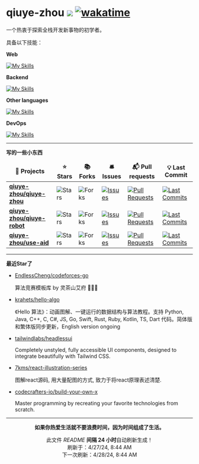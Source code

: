 # qiuye-zhou ![](https://visitor-badge.laobi.icu/badge?page_id=qiuye-zhou.readme) [![wakatime](https://wakatime.com/badge/user/9213dc96-df0d-4e66-b0bb-50f9e04e988c.svg)](https://wakatime.com/@9213dc96-df0d-4e66-b0bb-50f9e04e988c)

一个热衷于探索全栈开发新事物的初学者。

具备以下技能：

**Web**

[![My Skills](https://skillicons.dev/icons?i=html,css,js,ts,vue,react,tailwind,windicss,sass,vite,nextjs,nuxtjs,jest,rollupjs&perline=10)](https://skillicons.dev)

**Backend**

[![My Skills](https://skillicons.dev/icons?i=nestjs,express,nodejs,mysql,mongodb,redis&perline=10)](https://skillicons.dev)

**Other languages**

[![My Skills](https://skillicons.dev/icons?i=cpp,c&perline=10)](https://skillicons.dev)

**DevOps**

[![My Skills](https://skillicons.dev/icons?i=github,vscode,visualstudio,git,stackoverflow,githubactions&perline=10)](https://skillicons.dev)

------------

**写的一些小东西**

<table><thead align=center><tr border: none;><td><b>🎁 Projects</b></td><td><b>⭐ Stars</b></td><td><b>📚 Forks</b></td><td><b>🛎 Issues</b></td><td><b>📬 Pull requests</b></td><td><b>💡 Last Commit</b></td></tr></thead><tbody><tr><td><a href=https://github.com/qiuye-zhou/qiuye-zhou><b>qiuye-zhou/qiuye-zhou</b></a></td><td><img alt=Stars src="https://img.shields.io/github/stars/qiuye-zhou/qiuye-zhou?style=flat-square&labelColor=343b41"></td><td><img alt=Forks src="https://img.shields.io/github/forks/qiuye-zhou/qiuye-zhou?style=flat-square&labelColor=343b41"></td><td><a href=https://github.com/qiuye-zhou/qiuye-zhou/issues target=_blank><img alt=Issues src="https://img.shields.io/github/issues/qiuye-zhou/qiuye-zhou?style=flat-square&labelColor=343b41"></a></td><td><a href=https://github.com/qiuye-zhou/qiuye-zhou/pulls target=_blank><img alt="Pull Requests"src="https://img.shields.io/github/issues-pr/qiuye-zhou/qiuye-zhou?style=flat-square&labelColor=343b41"></a></td><td><a href=https://github.com/qiuye-zhou/qiuye-zhou/commits target=_blank><img alt="Last Commits"src="https://img.shields.io/github/last-commit/qiuye-zhou/qiuye-zhou?style=flat-square&labelColor=343b41"></a></td></tr><tr><td><a href=https://github.com/qiuye-zhou/qiuye-robot><b>qiuye-zhou/qiuye-robot</b></a></td><td><img alt=Stars src="https://img.shields.io/github/stars/qiuye-zhou/qiuye-robot?style=flat-square&labelColor=343b41"></td><td><img alt=Forks src="https://img.shields.io/github/forks/qiuye-zhou/qiuye-robot?style=flat-square&labelColor=343b41"></td><td><a href=https://github.com/qiuye-zhou/qiuye-robot/issues target=_blank><img alt=Issues src="https://img.shields.io/github/issues/qiuye-zhou/qiuye-robot?style=flat-square&labelColor=343b41"></a></td><td><a href=https://github.com/qiuye-zhou/qiuye-robot/pulls target=_blank><img alt="Pull Requests"src="https://img.shields.io/github/issues-pr/qiuye-zhou/qiuye-robot?style=flat-square&labelColor=343b41"></a></td><td><a href=https://github.com/qiuye-zhou/qiuye-robot/commits target=_blank><img alt="Last Commits"src="https://img.shields.io/github/last-commit/qiuye-zhou/qiuye-robot?style=flat-square&labelColor=343b41"></a></td></tr><tr><td><a href=https://github.com/qiuye-zhou/use-aid><b>qiuye-zhou/use-aid</b></a></td><td><img alt=Stars src="https://img.shields.io/github/stars/qiuye-zhou/use-aid?style=flat-square&labelColor=343b41"></td><td><img alt=Forks src="https://img.shields.io/github/forks/qiuye-zhou/use-aid?style=flat-square&labelColor=343b41"></td><td><a href=https://github.com/qiuye-zhou/use-aid/issues target=_blank><img alt=Issues src="https://img.shields.io/github/issues/qiuye-zhou/use-aid?style=flat-square&labelColor=343b41"></a></td><td><a href=https://github.com/qiuye-zhou/use-aid/pulls target=_blank><img alt="Pull Requests"src="https://img.shields.io/github/issues-pr/qiuye-zhou/use-aid?style=flat-square&labelColor=343b41"></a></td><td><a href=https://github.com/qiuye-zhou/use-aid/commits target=_blank><img alt="Last Commits"src="https://img.shields.io/github/last-commit/qiuye-zhou/use-aid?style=flat-square&labelColor=343b41"></a></td></tr></tbody></table>

------------

**最近Star了**

<ul><li><a href=https://github.com/EndlessCheng/codeforces-go>EndlessCheng/codeforces-go</a><p>算法竞赛模板库 by 灵茶山艾府 💭💡🎈</p></li><li><a href=https://github.com/krahets/hello-algo>krahets/hello-algo</a><p>《Hello 算法》：动画图解、一键运行的数据结构与算法教程。支持 Python, Java, C++, C, C#, JS, Go, Swift, Rust, Ruby, Kotlin, TS, Dart 代码。简体版和繁体版同步更新，English version ongoing</p></li><li><a href=https://github.com/tailwindlabs/headlessui>tailwindlabs/headlessui</a><p>Completely unstyled, fully accessible UI components, designed to integrate beautifully with Tailwind CSS.</p></li><li><a href=https://github.com/7kms/react-illustration-series>7kms/react-illustration-series</a><p>图解react源码, 用大量配图的方式, 致力于将react原理表述清楚.</p></li><li><a href=https://github.com/codecrafters-io/build-your-own-x>codecrafters-io/build-your-own-x</a><p>Master programming by recreating your favorite technologies from scratch.</p></li></ul>

------------

<p align=center><strong>如果你热爱生活就不要浪费时间，因为时间组成了生活。</strong></p>
<p align=center>此文件 <i>README</i> <b>间隔 24 小时</b>自动刷新生成！<br>刷新于：4/27/24, 8:44 AM<br>下一次刷新：4/28/24, 8:44 AM</p>
